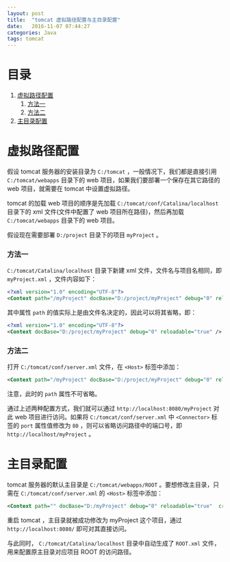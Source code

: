 ```yaml
---
layout: post
title:  "tomcat 虚拟路径配置与主目录配置"
date:   2016-11-07 07:44:27
categories: Java
tags: tomcat
---
```


# 目录
1. [虚拟路径配置](#1)
	1. [方法一](#1_1)
	2. [方法二](#1_2)
2. [主目录配置](#2)

<h1 id="1">虚拟路径配置</h1>

假设 tomcat 服务器的安装目录为 `C:/tomcat` ，一般情况下，我们都是直接引用 `C:/tomcat/webapps` 目录下的 web 项目，如果我们要部署一个保存在其它路径的 web 项目，就需要在 tomcat 中设置虚拟路径。

tomcat 的加载 web 项目的顺序是先加载 `C:/tomcat/conf/Catalina/localhost` 目录下的 xml 文件(文件中配置了 web 项目所在路径)，然后再加载 `C:/tomcat/webapps` 目录下的 web 项目。

假设现在需要部署 `D:/project` 目录下的项目 `myProject` 。

<h3 id="1_1">方法一</h3>

 `C:/tomcat/Catalina/localhost` 目录下新建 xml 文件，文件名与项目名相同，即 `myProject.xml` ，文件内容如下：

```xml
<?xml version="1.0" encoding="UTF-8"?>
<Context path="/myProject" docBase="D:/project/myProject" debug="0" reloadable="true" />
```

其中属性 `path` 的值实际上是由文件名决定的，因此可以将其省略，即：

```xml
<?xml version="1.0" encoding="UTF-8"?>
<Context docBase="D:/project/myProject" debug="0" reloadable="true" />
```

<h3 id="1_2">方法二</h3>

打开 `C:/tomcat/conf/server.xml` 文件，在 `<Host>` 标签中添加：

```xml
<Context path="/myProject" docBase="D:/project/myProject" debug="0" reloadable="true" />
```

注意，此时的 `path` 属性不可省略。

通过上述两种配置方式，我们就可以通过 `http://localhost:8080/myProject` 对此 web 项目进行访问。如果将 `C:/tomcat/conf/server.xml` 中 `<Connector>` 标签的 `port` 属性值修改为 `80` ，则可以省略访问路径中的端口号，即 `http://localhost/myProject` 。

<h1 id="2">主目录配置</h1>

tomcat 服务器的默认主目录是 `C:/tomcat/webapps/ROOT` 。要想修改主目录，只需在 `C:/tomcat/conf/server.xml` 的 `<Host>` 标签中添加：

```xml
<Context path="" docBase="D:/myProject" debug="0" reloadable="true"  crossContext="true" />
```

重启 tomcat ，主目录就被成功修改为 myProject 这个项目，通过 `http://localhost:8080/` 即可对其直接访问。

与此同时， `C:/tomcat/Catalina/localhost` 目录中自动生成了 `ROOT.xml` 文件，用来配置原主目录对应项目 ROOT 的访问路径。